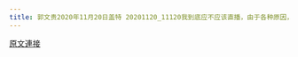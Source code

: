 ```yaml
---
title: 郭文贵2020年11月20日盖特 20201120_11120我到底应不应该直播，由于各种原因，我要兑现我的承诺啊，今天还不能谈这个事情，王建的被杀害的事情远远没有结束
---
```


[原文連接](https://gnews.org/ThreadView/53482729)


